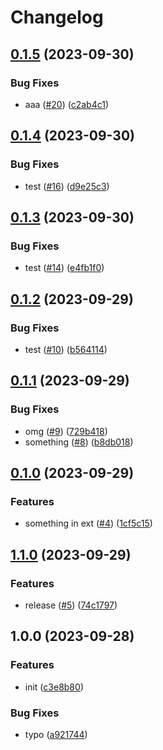 # Changelog

## [0.1.5](https://github.com/sunggun-yu/meowhq-helm-charts/compare/meowhq-external-secrets-v0.1.4...meowhq-external-secrets-v0.1.5) (2023-09-30)


### Bug Fixes

* aaa ([#20](https://github.com/sunggun-yu/meowhq-helm-charts/issues/20)) ([c2ab4c1](https://github.com/sunggun-yu/meowhq-helm-charts/commit/c2ab4c1f27807668b8444225ad5a3125a8a6350c))

## [0.1.4](https://github.com/sunggun-yu/meowhq-helm-charts/compare/meowhq-external-secrets-v0.1.3...meowhq-external-secrets-v0.1.4) (2023-09-30)


### Bug Fixes

* test ([#16](https://github.com/sunggun-yu/meowhq-helm-charts/issues/16)) ([d9e25c3](https://github.com/sunggun-yu/meowhq-helm-charts/commit/d9e25c3e917d447fe6f824e6b4fad3c5e5abdc49))

## [0.1.3](https://github.com/sunggun-yu/meowhq-helm-charts/compare/meowhq-external-secrets-v0.1.2...meowhq-external-secrets-v0.1.3) (2023-09-30)


### Bug Fixes

* test ([#14](https://github.com/sunggun-yu/meowhq-helm-charts/issues/14)) ([e4fb1f0](https://github.com/sunggun-yu/meowhq-helm-charts/commit/e4fb1f04b6edd5e2a077b369bdeeb2d46265a3d0))

## [0.1.2](https://github.com/sunggun-yu/meowhq-helm-charts/compare/meowhq-external-secrets-v0.1.1...meowhq-external-secrets-v0.1.2) (2023-09-29)


### Bug Fixes

* test ([#10](https://github.com/sunggun-yu/meowhq-helm-charts/issues/10)) ([b564114](https://github.com/sunggun-yu/meowhq-helm-charts/commit/b56411496b48aab6808ca73738e765e13d96c3e7))

## [0.1.1](https://github.com/sunggun-yu/meowhq-helm-charts/compare/meowhq-external-secrets-v0.1.0...meowhq-external-secrets-v0.1.1) (2023-09-29)


### Bug Fixes

* omg ([#9](https://github.com/sunggun-yu/meowhq-helm-charts/issues/9)) ([729b418](https://github.com/sunggun-yu/meowhq-helm-charts/commit/729b418a2cf2dcb7c9ac9cc9b12701781a2eb51e))
* something ([#8](https://github.com/sunggun-yu/meowhq-helm-charts/issues/8)) ([b8db018](https://github.com/sunggun-yu/meowhq-helm-charts/commit/b8db01831b121013b10fb7a9461999c74a8da1a7))

## [0.1.0](https://github.com/sunggun-yu/meowhq-helm-charts/compare/meowhq-external-secrets-v0.0.1...meowhq-external-secrets-v0.1.0) (2023-09-29)


### Features

* something in ext ([#4](https://github.com/sunggun-yu/meowhq-helm-charts/issues/4)) ([1cf5c15](https://github.com/sunggun-yu/meowhq-helm-charts/commit/1cf5c1508b6adcab082279bb71c5033499ba365d))

## [1.1.0](https://github.com/sunggun-yu/meowhq-helm-charts/compare/meowhq-external-secrets-v1.0.0...meowhq-external-secrets-v1.1.0) (2023-09-29)


### Features

* release ([#5](https://github.com/sunggun-yu/meowhq-helm-charts/issues/5)) ([74c1797](https://github.com/sunggun-yu/meowhq-helm-charts/commit/74c17974048fc47332dc789a1e794ac0bf3b64c5))

## 1.0.0 (2023-09-28)


### Features

* init ([c3e8b80](https://github.com/sunggun-yu/meowhq-helm-charts/commit/c3e8b80c6ae422e84eabf518e7466e43c2947dd0))


### Bug Fixes

* typo ([a921744](https://github.com/sunggun-yu/meowhq-helm-charts/commit/a921744a4d653ae2536fb1a3e3c4a373fed33383))
